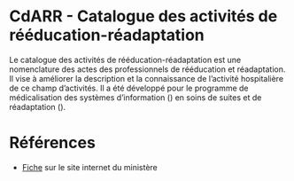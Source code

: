 # CdARR - Catalogue des activités de rééducation-réadaptation
<!-- SPDX-License-Identifier: MPL-2.0 -->

Le catalogue des activités de rééducation-réadaptation est une nomenclature des actes des professionnels de rééducation et réadaptation. 
Il vise à améliorer la description et la connaissance de l’activité hospitalière de ce champ d’activités. 
Il a été développé pour le programme de médicalisation des systèmes d’information (<link-previewer href="PMSI.html" text="PMSI" preview-title="PMSI - Programme de médicalisation des systèmes d’information" preview-text="Le PMSI permet de décrire de façon synthétique et standardisée l’activité médicale des établissements de santé. Il repose sur l’enregistrement de données médico-administratives normalisées dans un recueil standard d’information. Il comporte 4 « champs » : « médecine, chirurgie, obstétrique et odontologie » (MCO) « soins de suite ou de réadaptation » (SSR) « psychiatrie » sous la forme du RIM-Psy (recueil d’information médicale en psychiatrie) « hospitalisation à domicile » (HAD)" />) en soins de suites et de réadaptation (<link-previewer href="SSR.html" text="SSR" preview-title="SSR - Soins de suite et de réadaptation" preview-text="Les soins de suite et de réadaptation (SSR) désignent un dispositif qui a pour objet de prévenir ou de réduire les conséquences fonctionnelles, physiques, cognitives, psychologiques ou sociales des déficiences et des limitations de capacité des patients et de promouvoir leur réadaptation et leur réinsertion. " />). 

# Références

- [Fiche](https://solidarites-sante.gouv.fr/professionnels/gerer-un-etablissement-de-sante-medico-social/financement/financement-des-etablissements-de-sante-10795/financement-des-etablissements-de-sante-glossaire/article/catalogue-des-activites-de-reeducation-readaptation-cdarr) sur le site internet du ministère
